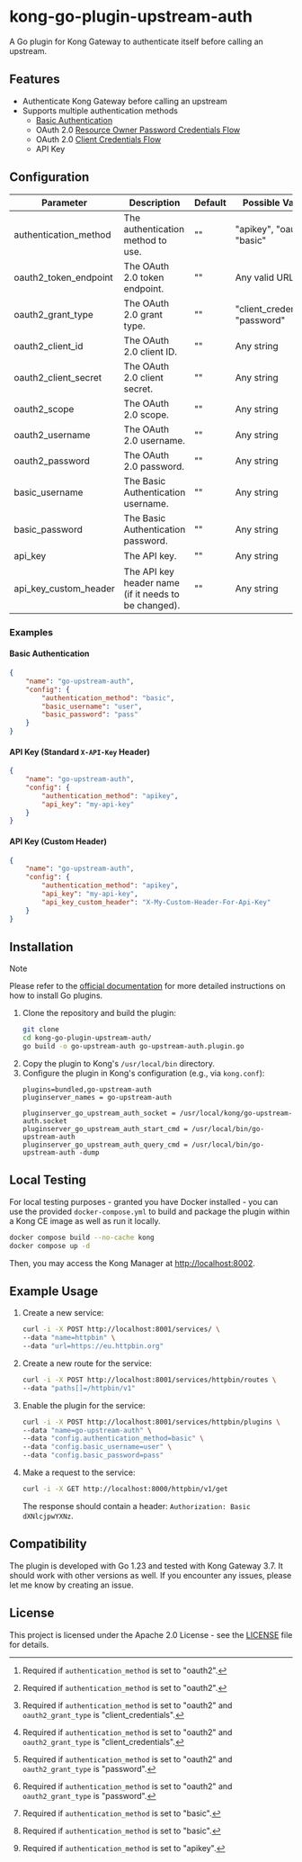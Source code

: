 # kong-go-plugin-upstream-auth

A Go plugin for Kong Gateway to authenticate itself before calling an upstream.

## Features

- Authenticate Kong Gateway before calling an upstream
- Supports multiple authentication methods
    - [Basic Authentication](https://datatracker.ietf.org/doc/html/rfc7617)
    - OAuth 2.0 [Resource Owner Password Credentials Flow](https://datatracker.ietf.org/doc/html/rfc6749#section-4.3)
    - OAuth 2.0 [Client Credentials Flow](https://datatracker.ietf.org/doc/html/rfc6749#section-4.4)
    - API Key

## Configuration

| Parameter             | Description                                          | Default | Possible Values                  | Mandatory/Optional |
|-----------------------|------------------------------------------------------|---------|----------------------------------|--------------------|
| authentication_method | The authentication method to use.                    | ""      | "apikey", "oauth2", "basic"      | Mandatory          |
| oauth2_token_endpoint | The OAuth 2.0 token endpoint.                        | ""      | Any valid URL                    | Optional[^1]       |
| oauth2_grant_type     | The OAuth 2.0 grant type.                            | ""      | "client_credentials", "password" | Optional[^1]       |
| oauth2_client_id      | The OAuth 2.0 client ID.                             | ""      | Any string                       | Optional[^2]       |
| oauth2_client_secret  | The OAuth 2.0 client secret.                         | ""      | Any string                       | Optional[^2]       |
| oauth2_scope          | The OAuth 2.0 scope.                                 | ""      | Any string                       | Optional           |
| oauth2_username       | The OAuth 2.0 username.                              | ""      | Any string                       | Optional[^3]       |
| oauth2_password       | The OAuth 2.0 password.                              | ""      | Any string                       | Optional[^3]       |
| basic_username        | The Basic Authentication username.                   | ""      | Any string                       | Optional[^4]       |
| basic_password        | The Basic Authentication password.                   | ""      | Any string                       | Optional[^4]       |
| api_key               | The API key.                                         | ""      | Any string                       | Optional[^5]       |
| api_key_custom_header | The API key header name (if it needs to be changed). | ""      | Any string                       | Optional           |

[^1]: Required if `authentication_method` is set to "oauth2".  
[^2]: Required if `authentication_method` is set to "oauth2" and `oauth2_grant_type` is "client_credentials".  
[^3]: Required if `authentication_method` is set to "oauth2" and `oauth2_grant_type` is "password".  
[^4]: Required if `authentication_method` is set to "basic".  
[^5]: Required if `authentication_method` is set to "apikey".

### Examples

#### Basic Authentication

```json
{
    "name": "go-upstream-auth",
    "config": {
        "authentication_method": "basic",
        "basic_username": "user",
        "basic_password": "pass"
    }
}
```

#### API Key (Standard `X-API-Key` Header)

```json
{
    "name": "go-upstream-auth",
    "config": {
        "authentication_method": "apikey",
        "api_key": "my-api-key"
    }
}
```

#### API Key (Custom Header)

```json
{
    "name": "go-upstream-auth",
    "config": {
        "authentication_method": "apikey",
        "api_key": "my-api-key",
        "api_key_custom_header": "X-My-Custom-Header-For-Api-Key"
    }
}
```

## Installation

> [!NOTE]  
> Please refer to
> the [official documentation](https://docs.konghq.com/gateway/latest/plugin-development/pluginserver/go/#example-configuration)
> for more detailed instructions on how to install Go plugins.

1. Clone the repository and build the plugin:
    ```bash
    git clone
    cd kong-go-plugin-upstream-auth/
    go build -o go-upstream-auth go-upstream-auth.plugin.go
    ```
2. Copy the plugin to Kong's `/usr/local/bin` directory.
3. Configure the plugin in Kong's configuration (e.g., via `kong.conf`):
    ```text
    plugins=bundled,go-upstream-auth
    pluginserver_names = go-upstream-auth
    
    pluginserver_go_upstream_auth_socket = /usr/local/kong/go-upstream-auth.socket
    pluginserver_go_upstream_auth_start_cmd = /usr/local/bin/go-upstream-auth
    pluginserver_go_upstream_auth_query_cmd = /usr/local/bin/go-upstream-auth -dump
    ```

## Local Testing

For local testing purposes - granted you have Docker installed - you can use the provided `docker-compose.yml` to
build and package the plugin within a Kong CE image as well as run it locally.

```bash
docker compose build --no-cache kong
docker compose up -d
```

Then, you may access the Kong Manager at [http://localhost:8002](http://localhost:8002).

## Example Usage

1. Create a new service:
    ```bash
    curl -i -X POST http://localhost:8001/services/ \
    --data "name=httpbin" \
    --data "url=https://eu.httpbin.org"
    ```

2. Create a new route for the service:
    ```bash
    curl -i -X POST http://localhost:8001/services/httpbin/routes \
    --data "paths[]=/httpbin/v1"
    ```

3. Enable the plugin for the service:
    ```bash
    curl -i -X POST http://localhost:8001/services/httpbin/plugins \
    --data "name=go-upstream-auth" \
    --data "config.authentication_method=basic" \
    --data "config.basic_username=user" \
    --data "config.basic_password=pass"
    ```

4. Make a request to the service:
    ```bash
    curl -i -X GET http://localhost:8000/httpbin/v1/get
    ```
   The response should contain a header: `Authorization: Basic dXNlcjpwYXNz`.

## Compatibility

The plugin is developed with Go 1.23 and tested with Kong Gateway 3.7. It should work with other versions as well. If
you encounter any issues, please let me know by creating an issue.

## License

This project is licensed under the Apache 2.0 License - see the [LICENSE](LICENSE) file for details.
